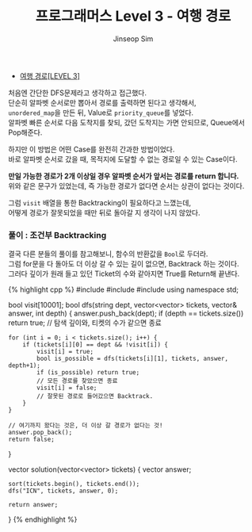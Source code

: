 ﻿---
layout: post
title: "프로그래머스 Level 3 - 여행 경로"
categories: Programmers
tags: [cpp]
author:
  - Jinseop Sim
---
- [여행 경로[LEVEL 3]](https://school.programmers.co.kr/learn/courses/30/lessons/43164)

처음엔 간단한 DFS문제라고 생각하고 접근했다.  
단순히 알파벳 순서로만 뽑아서 경로를 출력하면 된다고 생각해서,  
```unordered_map```을 만든 뒤, Value로 ```priority_queue```를 넣었다.  
알파벳 빠른 순서로 다음 도착지를 찾되, 갔던 도착지는 가면 안되므로, Queue에서 Pop해준다.  

하지만 이 방법은 어떤 Case를 완전히 간과한 방법이었다.  
바로 알파벳 순서로 갔을 때, 목적지에 도달할 수 없는 경로일 수 있는 Case이다.  

__만일 가능한 경로가 2개 이상일 경우 알파벳 순서가 앞서는 경로를 return 합니다.__  
위와 같은 문구가 있었는데, 즉 가능한 경로가 없다면 순서는 상관이 없다는 것이다.  

그럼 ```visit``` 배열을 통한 Backtracking이 필요하다고 느꼈는데,  
어떻게 경로가 잘못되었을 때만 뒤로 돌아갈 지 생각이 나지 않았다.  

### 풀이 : 조건부 Backtracking

결국 다른 분들의 풀이를 참고해보니, 함수의 반환값을 ```Bool```로 두더라.  
그럼 for문을 다 돌아도 더 이상 갈 수 있는 길이 없으면, Backtrack 하는 것이다.  
그러다 깊이가 원래 들고 있던 Ticket의 수와 같아지면 True를 Return해 끝낸다.  

{% highlight cpp %}
#include <string>
#include <vector>
#include <algorithm>
using namespace std;

bool visit[10001];
bool dfs(string dept, vector<vector<string>> tickets, vector<string>& answer, int depth) {
    answer.push_back(dept);
    if (depth == tickets.size()) return true;
    // 탐색 깊이와, 티켓의 수가 같으면 종료

    for (int i = 0; i < tickets.size(); i++) {
        if (tickets[i][0] == dept && !visit[i]) {
            visit[i] = true;
            bool is_possible = dfs(tickets[i][1], tickets, answer, depth+1);
            if (is_possible) return true;
            // 모든 경로를 찾았으면 종료
            visit[i] = false; 
            // 잘못된 경로로 들어갔으면 Backtrack.
        }
    }

    // 여기까지 왔다는 것은, 더 이상 갈 경로가 없다는 것!
    answer.pop_back();
    return false;
}

vector<string> solution(vector<vector<string>> tickets) {
    vector<string> answer;

    sort(tickets.begin(), tickets.end());
    dfs("ICN", tickets, answer, 0);

    return answer;
}
{% endhighlight %}